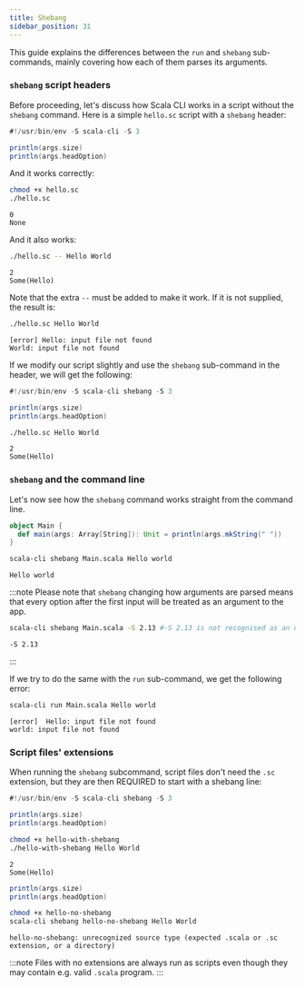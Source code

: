 ```yaml
---
title: Shebang
sidebar_position: 31
---
```



This guide explains the differences between the `run` and `shebang` sub-commands, mainly covering how each of them
parses its arguments.

### `shebang` script headers

Before proceeding, let's discuss how Scala CLI works in a script without the `shebang` command.
Here is a simple `hello.sc` script with a `shebang` header:

```scala title=hello.sc
#!/usr/bin/env -S scala-cli -S 3

println(args.size)
println(args.headOption)
```

And it works correctly:

<ChainedSnippets>

```bash 
chmod +x hello.sc
./hello.sc    
```

```text
0
None
```

<!-- Expected:
0
None
-->

</ChainedSnippets>

And it also works:

<ChainedSnippets>

```bash
./hello.sc -- Hello World
```

```text
2
Some(Hello)
```

<!-- Expected:
2
Some(Hello)
-->

</ChainedSnippets>

Note that the extra `--` must be added to make it work. If it is not supplied, the result is:

<ChainedSnippets>

```bash run-fail
./hello.sc Hello World
```

```text
[error] Hello: input file not found
World: input file not found
```

<!-- Expected:
Hello: input file not found
World: input file not found
-->

</ChainedSnippets>

If we modify our script slightly and use the `shebang` sub-command in the header, we will get the following:

```scala title=hello.sc
#!/usr/bin/env -S scala-cli shebang -S 3

println(args.size)
println(args.headOption)
```

<ChainedSnippets>

```bash
./hello.sc Hello World
```

```text
2
Some(Hello)
```
<!-- Expected:
2
Some(Hello)
-->

</ChainedSnippets>


### `shebang` and the command line

Let's now see how the `shebang` command works straight from the command line.

```scala title=Main.scala 
object Main {
  def main(args: Array[String]): Unit = println(args.mkString(" "))
}  
```

<ChainedSnippets>

```bash                                                                                                                                                                                                                                                                
scala-cli shebang Main.scala Hello world
```

```text
Hello world
```

<!-- Expected:
Hello world
-->

</ChainedSnippets>


:::note
Please note that `shebang` changing how arguments are parsed means that every option after the first input will be treated as
an argument to the app.

<ChainedSnippets>

```bash
scala-cli shebang Main.scala -S 2.13 #-S 2.13 is not recognised as an option, but as app arguments
```

```text
-S 2.13
```

<!-- Expected:
-S 2.13
-->

</ChainedSnippets>
:::

If we try to do the same with the `run` sub-command, we get the following error:

<ChainedSnippets>

```bash run-fail
scala-cli run Main.scala Hello world
```

```text
[error]  Hello: input file not found
world: input file not found
```

<!-- Expected:
[error]  Hello: input file not found
world: input file not found
-->

</ChainedSnippets>

### Script files' extensions

When running the `shebang` subcommand, script files don't need the `.sc` extension,
but they are then REQUIRED to start with a shebang line:

```scala title=hello-with-shebang
#!/usr/bin/env -S scala-cli shebang -S 3

println(args.size)
println(args.headOption)
```

<ChainedSnippets>

```bash
chmod +x hello-with-shebang
./hello-with-shebang Hello World
```

```text
2
Some(Hello)
```
<!-- Expected:
2
Some(Hello)
-->

</ChainedSnippets>

```scala title=hello-no-shebang
println(args.size)
println(args.headOption)
```

<ChainedSnippets>

```bash run-fail
chmod +x hello-no-shebang
scala-cli shebang hello-no-shebang Hello World
```

```text
hello-no-shebang: unrecognized source type (expected .scala or .sc extension, or a directory)
```
<!-- Expected:
hello-no-shebang: unrecognized source type (expected .scala or .sc extension, or a directory)
-->
</ChainedSnippets>

:::note
Files with no extensions are always run as scripts even though they may contain e.g. valid `.scala` program.
:::
